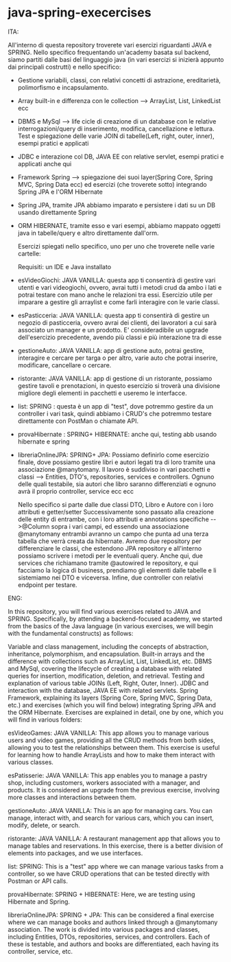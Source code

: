 # java-spring-execercises


ITA:

All'interno di questa repository troverete vari esercizi riguardanti JAVA e SPRING.
Nello specifico frequentando un'academy basata sul backend, siamo partiti dalle basi del linguaggio java (in vari esercizi si inizierà appunto dai principali costrutti) e nello specifico:

- Gestione variabili, classi, con relativi concetti di astrazione, ereditarietà, polimorfismo e incapsulamento.
- Array built-in e differenza con le collection --> ArrayList, List, LinkedList ecc
- DBMS e MySql --> life cicle di creazione di un database con le relative interrogazioni/query di inserimento, modifica, cancellazione e lettura.
  Test e spiegazione delle varie JOIN di tabelle(Left, right, outer, inner), esempi pratici e applicati
- JDBC e interazione col DB, JAVA EE con relative servlet, esempi pratici e applicati anche qui
- Framework Spring  --> spiegazione dei suoi layer(Spring Core, Spring MVC, Spring Data ecc) ed esercizi (che troverete sotto) integrando Spring JPA e l'ORM Hibernate
- Spring JPA, tramite JPA abbiamo imparato e persistere i dati su un DB usando direttamente Spring
- ORM HIBERNATE, tramite esso e vari esempi, abbiamo mappato oggetti java in tabelle/query e altro direttamente dall'orm.

  
  Esercizi spiegati nello specifico, uno per uno che troverete nelle varie cartelle:

  Requisiti: un IDE e Java installato

- esVideoGiochi: JAVA VANILLA: questa app ti consentirà di gestire vari utenti e vari videogiochi, ovvero, avrai tutti i metodi crud da ambo i lati
  e potrai testare con mano anche le relazioni tra essi.
  Esercizio utile per imparare a gestire gli arraylist e come farli interagire con le varie classi.

- esPasticceria: JAVA VANILLA: questa app ti consentirà di gestire un negozio di pasticceria, ovvero avrai dei clienti, dei lavoratori a cui sarà associato un manager e un prodotto.
  E' consideradibile un upgrade dell'esercizio precedente, avendo più classi e più interazione tra di esse

- gestioneAuto: JAVA VANILLA: app di gestione auto, potrai gestire, interagire e cercare per targa o per altro, varie auto che potrai inserire, modificare, cancellare o cercare.

- ristorante: JAVA VANILLA: app di gestione di un ristorante, possiamo gestire tavoli e prenotazioni, in questo esercizio si troverà una divisione migliore degli elementi
  in pacchetti e useremo le interfacce.

- list: SPRING : questa è un app di "test", dove potremmo gestire da un controller i vari task, quindi abbiamo i CRUD's che potremmo testare
  direttamente con PostMan o chiamate API.

- provaHibernate : SPRING+ HIBERNATE: anche qui, testing abb usando hibernate e spring

- libreriaOnlineJPA: SPRING+ JPA: Possiamo definirlo come esercizio finale, dove possiamo gestire libri e autori legati tra di loro tramite una associazione @manytomany.
  Il lavoro è suddiviso in vari pacchetti e classi --> Entities, DTO's, repositories, services e controllers.
  Ognuno delle quali testabile, sia autori che libro saranno differenziati e ognuno avrà il proprio controller, service ecc ecc

  Nello specifico si parte dalle due classi DTO, Libro e Autore con i loro attributi e getter/setter
  Successivamente sono passato alla creazione delle entity di entrambe, con i loro attributi e annotations specifiche -->@Column sopra i vari campi,
  ed essendo una associazione @manytomany entrambi avranno un campo che punta ad una terza tabella che verrà creata da hibernate.
  Avremo due repository per differenziare le classi, che estendono JPA repository e all'interno possiamo scrivere i metodi per le eventuali query.
  Anche qui, due services che richiamano tramite @autowired le repository, e qui facciamo la logica di business, prendiamo gli elementi dalle tabelle e li sistemiamo
  nei DTO e viceversa.
  Infine, due controller con relativi endpoint per testare.


ENG:

In this repository, you will find various exercises related to JAVA and SPRING. Specifically, by attending a backend-focused academy, we started from the basics of the Java language (in various exercises, we will begin with the fundamental constructs) as follows:

Variable and class management, including the concepts of abstraction, inheritance, polymorphism, and encapsulation.
Built-in arrays and the difference with collections such as ArrayList, List, LinkedList, etc.
DBMS and MySql, covering the lifecycle of creating a database with related queries for insertion, modification, deletion, and retrieval. Testing and explanation of various table JOINs (Left, Right, Outer, Inner).
JDBC and interaction with the database, JAVA EE with related servlets.
Spring Framework, explaining its layers (Spring Core, Spring MVC, Spring Data, etc.) and exercises (which you will find below) integrating Spring JPA and the ORM Hibernate.
Exercises are explained in detail, one by one, which you will find in various folders:

esVideoGames: JAVA VANILLA: This app allows you to manage various users and video games, providing all the CRUD methods from both sides, allowing you to test the relationships between them. This exercise is useful for learning how to handle ArrayLists and how to make them interact with various classes.

esPatisserie: JAVA VANILLA: This app enables you to manage a pastry shop, including customers, workers associated with a manager, and products. It is considered an upgrade from the previous exercise, involving more classes and interactions between them.

gestioneAuto: JAVA VANILLA: This is an app for managing cars. You can manage, interact with, and search for various cars, which you can insert, modify, delete, or search.

ristorante: JAVA VANILLA: A restaurant management app that allows you to manage tables and reservations. In this exercise, there is a better division of elements into packages, and we use interfaces.

list: SPRING: This is a "test" app where we can manage various tasks from a controller, so we have CRUD operations that can be tested directly with Postman or API calls.

provaHibernate: SPRING + HIBERNATE: Here, we are testing using Hibernate and Spring.

libreriaOnlineJPA: SPRING + JPA: This can be considered a final exercise where we can manage books and authors linked through a @manytomany association. The work is divided into various packages and classes, including Entities, DTOs, repositories, services, and controllers. Each of these is testable, and authors and books are differentiated, each having its controller, service, etc.

